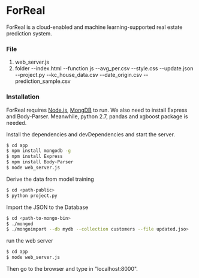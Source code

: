 # ForReal

ForReal is a cloud-enabled and machine learning-supported real estate prediction system.

### File
1. web_server.js
2. folder<public>
--index.html
--function.js
--avg_per.csv
--style.css
--update.json
--project.py
--kc_house_data.csv
--date_origin.csv
--prediction_sample.csv


### Installation

ForReal requires [Node.js](https://nodejs.org/), [MongDB](https://www.mongodb.com/download-center#enterprise) to run. We also need to install Express and Body-Parser. Meanwhile, python 2.7, pandas and xgboost package is needed.

Install the dependencies and devDependencies and start the server.

```sh
$ cd app
$ npm install mongodb -g
$ npm install Express
$ npm install Body-Parser
$ node web_server.js
```

Derive the data from model training

```sh
$ cd <path-public>
$ python project.py
```

Import the JSON to the Database

```sh
$ cd <path-to-mongo-bin>
$ ./mongod
$ ./mongoimport --db mydb --collection customers --file updated.jso>
```

run the web server
```sh
$ cd app
$ node web_server.js
```

Then go to the browser and type in "localhost:8000".
